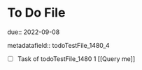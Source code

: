 # To Do File

due:: 2022-09-08

metadatafield:: todoTestFile_1480_4

- [ ] Task of todoTestFile_1480 1 [[Query me]]
